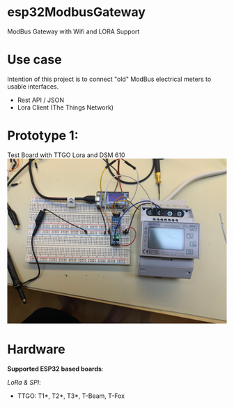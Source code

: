 # esp32ModbusGateway
 ModBus Gateway with Wifi and LORA Support

# Use case

Intention of this project is to connect "old" ModBus electrical meters to usable interfaces.
- Rest API / JSON
- Lora Client (The Things Network)


# Prototype 1:

Test Board with TTGO Lora and DSM 610
<img src="img/ModBusGatewayProto1.jpg">

# Hardware

**Supported ESP32 based boards**:

*LoRa & SPI*:
- TTGO: T1*, T2*, T3*, T-Beam, T-Fox

